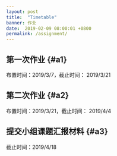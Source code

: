 ```yaml
---
layout: post
title:  "Timetable"
banner: 作业
date:  2019-02-09 08:00:01 +0800
permalink: /assignment/
---
```


第一次作业 {#a1}
----------------
布置时间：2019/3/7，截止时间： 2019/3/21

第二次作业 {#a2}
-----------------
布置时间：2019/3/21，截止时间： 2019/4/4

提交小组课题汇报材料 {#a3}
-----------------	
截止时间：2019/4/18
